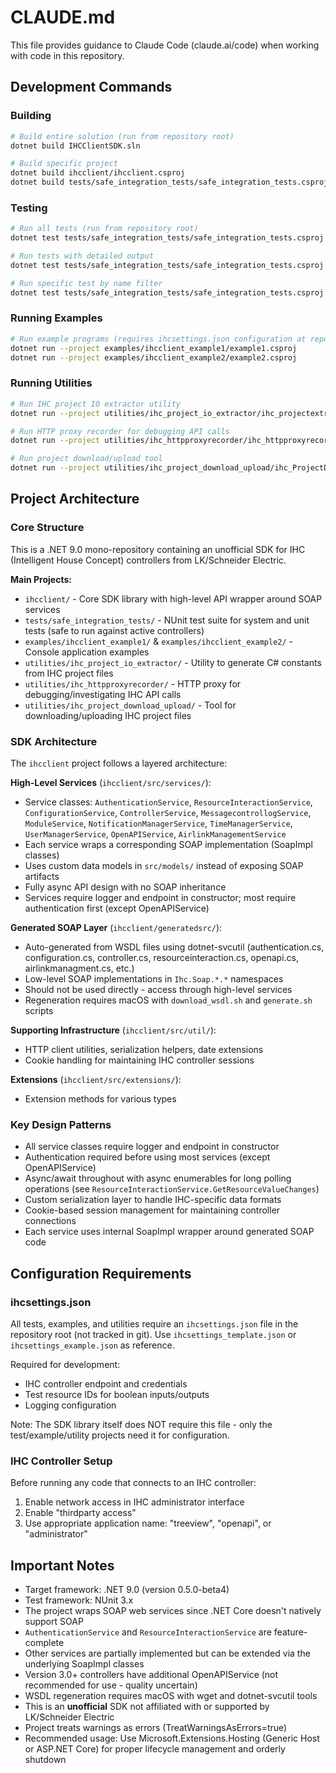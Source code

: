 # CLAUDE.md

This file provides guidance to Claude Code (claude.ai/code) when working with code in this repository.

## Development Commands

### Building
```bash
# Build entire solution (run from repository root)
dotnet build IHCClientSDK.sln

# Build specific project
dotnet build ihcclient/ihcclient.csproj
dotnet build tests/safe_integration_tests/safe_integration_tests.csproj
```

### Testing
```bash
# Run all tests (run from repository root)
dotnet test tests/safe_integration_tests/safe_integration_tests.csproj

# Run tests with detailed output
dotnet test tests/safe_integration_tests/safe_integration_tests.csproj --verbosity detailed

# Run specific test by name filter
dotnet test tests/safe_integration_tests/safe_integration_tests.csproj --filter "FullyQualifiedName~TestName"
```

### Running Examples
```bash
# Run example programs (requires ihcsettings.json configuration at repo root)
dotnet run --project examples/ihcclient_example1/example1.csproj
dotnet run --project examples/ihcclient_example2/example2.csproj
```

### Running Utilities
```bash
# Run IHC project IO extractor utility
dotnet run --project utilities/ihc_project_io_extractor/ihc_projectextractor.csproj

# Run HTTP proxy recorder for debugging API calls
dotnet run --project utilities/ihc_httpproxyrecorder/ihc_httpproxyrecorder.csproj

# Run project download/upload tool
dotnet run --project utilities/ihc_project_download_upload/ihc_ProjectDownloadUpload.csproj
```

## Project Architecture

### Core Structure
This is a .NET 9.0 mono-repository containing an unofficial SDK for IHC (Intelligent House Concept) controllers from LK/Schneider Electric.

**Main Projects:**
- `ihcclient/` - Core SDK library with high-level API wrapper around SOAP services
- `tests/safe_integration_tests/` - NUnit test suite for system and unit tests (safe to run against active controllers)
- `examples/ihcclient_example1/` & `examples/ihcclient_example2/` - Console application examples
- `utilities/ihc_project_io_extractor/` - Utility to generate C# constants from IHC project files
- `utilities/ihc_httpproxyrecorder/` - HTTP proxy for debugging/investigating IHC API calls
- `utilities/ihc_project_download_upload/` - Tool for downloading/uploading IHC project files

### SDK Architecture
The `ihcclient` project follows a layered architecture:

**High-Level Services** (`ihcclient/src/services/`):
- Service classes: `AuthenticationService`, `ResourceInteractionService`, `ConfigurationService`, `ControllerService`, `MessagecontrollogService`, `ModuleService`, `NotificationManagerService`, `TimeManagerService`, `UserManagerService`, `OpenAPIService`, `AirlinkManagementService`
- Each service wraps a corresponding SOAP implementation (SoapImpl classes)
- Uses custom data models in `src/models/` instead of exposing SOAP artifacts
- Fully async API design with no SOAP inheritance
- Services require logger and endpoint in constructor; most require authentication first (except OpenAPIService)

**Generated SOAP Layer** (`ihcclient/generatedsrc/`):
- Auto-generated from WSDL files using dotnet-svcutil (authentication.cs, configuration.cs, controller.cs, resourceinteraction.cs, openapi.cs, airlinkmanagment.cs, etc.)
- Low-level SOAP implementations in `Ihc.Soap.*.*` namespaces
- Should not be used directly - access through high-level services
- Regeneration requires macOS with `download_wsdl.sh` and `generate.sh` scripts

**Supporting Infrastructure** (`ihcclient/src/util/`):
- HTTP client utilities, serialization helpers, date extensions
- Cookie handling for maintaining IHC controller sessions

**Extensions** (`ihcclient/src/extensions/`):
- Extension methods for various types

### Key Design Patterns
- All service classes require logger and endpoint in constructor
- Authentication required before using most services (except OpenAPIService)
- Async/await throughout with async enumerables for long polling operations (see `ResourceInteractionService.GetResourceValueChanges`)
- Custom serialization layer to handle IHC-specific data formats
- Cookie-based session management for maintaining controller connections
- Each service uses internal SoapImpl wrapper around generated SOAP code

## Configuration Requirements

### ihcsettings.json
All tests, examples, and utilities require an `ihcsettings.json` file in the repository root (not tracked in git). Use `ihcsettings_template.json` or `ihcsettings_example.json` as reference.

Required for development:
- IHC controller endpoint and credentials
- Test resource IDs for boolean inputs/outputs
- Logging configuration

Note: The SDK library itself does NOT require this file - only the test/example/utility projects need it for configuration.

### IHC Controller Setup
Before running any code that connects to an IHC controller:
1. Enable network access in IHC administrator interface
2. Enable "thirdparty access" 
3. Use appropriate application name: "treeview", "openapi", or "administrator"

## Important Notes

- Target framework: .NET 9.0 (version 0.5.0-beta4)
- Test framework: NUnit 3.x
- The project wraps SOAP web services since .NET Core doesn't natively support SOAP
- `AuthenticationService` and `ResourceInteractionService` are feature-complete
- Other services are partially implemented but can be extended via the underlying SoapImpl classes
- Version 3.0+ controllers have additional OpenAPIService (not recommended for use - quality uncertain)
- WSDL regeneration requires macOS with wget and dotnet-svcutil tools
- This is an **unofficial** SDK not affiliated with or supported by LK/Schneider Electric
- Project treats warnings as errors (TreatWarningsAsErrors=true)
- Recommended usage: Use Microsoft.Extensions.Hosting (Generic Host or ASP.NET Core) for proper lifecycle management and orderly shutdown